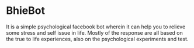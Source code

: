 # BhieBot
It is a simple psychological facebook bot wherein it can help you to relieve some stress and self issue in life. Mostly of the response are all based on the true to life experiences, also on the psychological experiments and test.
